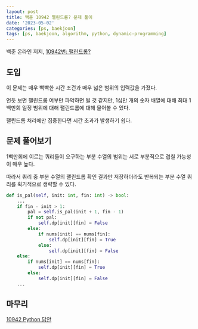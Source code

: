 ```yaml
---
layout: post
title: 백준 10942 팰린드롬? 문제 풀이
date: '2023-05-02'
categories: [ps, baekjoon]
tags: [ps, baekjoon, algorithm, python, dynamic-programming]
---
```


백준 온라인 저지, [10942번: 팰린드롬?](https://www.acmicpc.net/problem/10942)

## 도입

이 문제는 매우 빡빡한 시간 조건과 매우 넓은 범위의 입력값을 가졌다.  

언듯 보면 팰린드롬 여부만 파악하면 될 것 같지만, 1십만 개의 숫자 배열에 대해 최대 1백만회 일정 범위에 대해 팰린드롬에 대해 물어볼 수 있다.  

팰린드롬 처리에만 집중한다면 시간 초과가 발생하기 쉽다.

## 문제 풀어보기

1백만회에 이르는 쿼리들이 요구하는 부분 수열의 범위는 서로 부분적으로 겹칠 가능성이 매우 높다.  

따라서 쿼리 중 부분 수열의 팰린드롬 확인 결과만 저장하더라도 반복되는 부분 수열 쿼리를 획기적으로 생략할 수 있다.  

```python
def is_pal(self, init: int, fin: int) -> bool:
    ...
    if fin - init > 1:
        pal = self.is_pal(init + 1, fin - 1)
        if not pal:
            self.dp[init][fin] = False
        else:
            if nums[init] == nums[fin]:
                self.dp[init][fin] = True
            else:
                self.dp[init][fin] = False
    else:
        if nums[init] == nums[fin]:
            self.dp[init][fin] = True
        else:
            self.dp[init][fin] = False
    ...
```

## 마무리

[10942 Python 답안](https://github.com/ShapeLayer/training/blob/main/tasks/online_judge/baekjoon/python/10942.py)  

